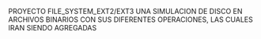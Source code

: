 PROYECTO FILE_SYSTEM_EXT2/EXT3 
UNA SIMULACION DE DISCO EN ARCHIVOS BINARIOS CON SUS DIFERENTES OPERACIONES, LAS CUALES IRAN SIENDO AGREGADAS 

